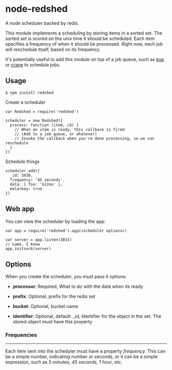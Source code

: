 node-redshed
============

A node scheduler backed by redis.

This module implements a scheduling by storing items in a sorted set. The sorted set is scored on the unix time it should be scheduled. Each item specifies a
frequency of when it should be processed. Right now, each job will reschedule itself, based on its frequency.

It's potentially useful to add this module on top of a job queue, such as [kue](https://github.com/LearnBoost/kue) or [crane](https://github.com/jaredhanson/crane) to schedule jobs.


## Usage

`$ npm install redshed`


Create a scheduler

```
var Redshed = require('redshed')

scheduler = new Redshed({
  process: function (item, cb) {
    // When an item is ready, this callback is fired
    // (Add to a job queue, or whatever)
    // Invoke the callback when you're done processing, so we can reschedule
  }
})

```

Schedule things
```
scheduler.add({
  _id: 3930,
  frequency: '45 seconds',
  data: { foo: 'Gizmo' },
  malarkey: true
})
```

## Web app

You can view the scheduler by loading the app:

```
var app = require('redshed').app(<scheduler options>)

var server = app.listen(3015)
// Lame, I know
app.initsock(server)

```

## Options
When you create the scheduler, you must pass it options:

  * **processor**: Required, What to do with the data when its ready

  * **prefix**: Optional, prefix for the redis set

  * **bucket**: Optional, bucket name

  * **identifier**: Optional, default: _id, Identifier for the object in the set. The stored object must have this property

### Frequencies
---------------
Each item sent into the scheduler must have a property *frequency*. This can be a simple number, indicating number or seconds, or it can be a simple expression, such as *5 minutes*,
*45 seconds*, *1 hour*, etc.

